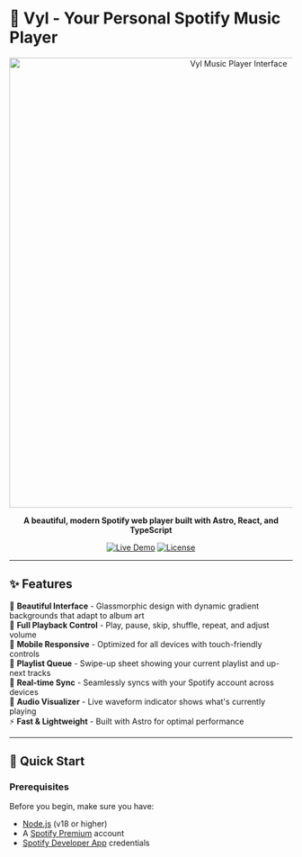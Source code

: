 # 🎵 Vyl - Your Personal Spotify Music Player

<div align="center">
  <img width="800" alt="Vyl Music Player Interface" src="https://github.com/user-attachments/assets/bbda160b-29ea-4ed5-bce2-51cd8c7bddf0" />
  
  **A beautiful, modern Spotify web player built with Astro, React, and TypeScript**
  
  [![Live Demo](https://img.shields.io/badge/demo-live-green)](https://your-vyl-app.vercel.app)
  [![License](https://img.shields.io/badge/license-MIT-blue.svg)](LICENSE)
</div>

---

## ✨ Features

🎨 **Beautiful Interface** - Glassmorphic design with dynamic gradient backgrounds that adapt to album art  
🎵 **Full Playback Control** - Play, pause, skip, shuffle, repeat, and adjust volume  
📱 **Mobile Responsive** - Optimized for all devices with touch-friendly controls  
🎼 **Playlist Queue** - Swipe-up sheet showing your current playlist and up-next tracks  
🔄 **Real-time Sync** - Seamlessly syncs with your Spotify account across devices  
🌊 **Audio Visualizer** - Live waveform indicator shows what's currently playing  
⚡ **Fast & Lightweight** - Built with Astro for optimal performance  

---

## 🚀 Quick Start

### Prerequisites

Before you begin, make sure you have:
- [Node.js](https://nodejs.org/) (v18 or higher)
- A [Spotify Premium](https://www.spotify.com/premium/) account
- [Spotify Developer App](https://developer.spotify.com/dashboard) credentials


